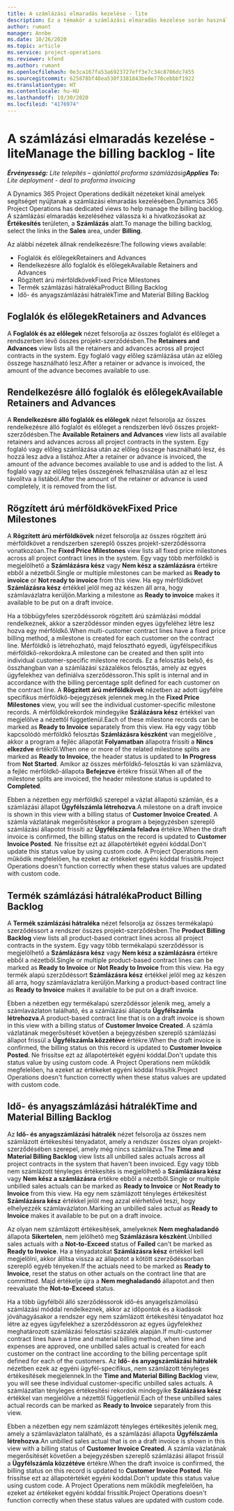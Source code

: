 ```yaml
---
title: A számlázási elmaradás kezelése - lite
description: Ez a témakör a számlázási elmaradás kezelése során használható különféle nézetekre vonatkozó információkat tartalmaz.
author: rumant
manager: Annbe
ms.date: 10/26/2020
ms.topic: article
ms.service: project-operations
ms.reviewer: kfend
ms.author: rumant
ms.openlocfilehash: 0e3ca167fa53a6923727eff3e7c34c8706dc7455
ms.sourcegitcommit: 625878bf48ea530f3381843be0e778cebbbf1922
ms.translationtype: HT
ms.contentlocale: hu-HU
ms.lasthandoff: 10/30/2020
ms.locfileid: "4176974"
---
```

# <a name="manage-the-billing-backlog---lite"></a><span data-ttu-id="33abf-103">A számlázási elmaradás kezelése - lite</span><span class="sxs-lookup"><span data-stu-id="33abf-103">Manage the billing backlog - lite</span></span>

<span data-ttu-id="33abf-104">_**Érvényesség:** Lite telepítés – ajánlattól proforma számlázásig_</span><span class="sxs-lookup"><span data-stu-id="33abf-104">_**Applies To:** Lite deployment - deal to proforma invoicing_</span></span>

<span data-ttu-id="33abf-105">A Dynamics 365 Project Operations dedikált nézeteket kínál amelyek segítséget nyújtanak a számlázási elmaradás kezelésében.</span><span class="sxs-lookup"><span data-stu-id="33abf-105">Dynamics 365 Project Operations has dedicated views to help manage the billing backlog.</span></span> <span data-ttu-id="33abf-106">A számlázási elmaradás kezeléséhez válassza ki a hivatkozásokat az **Értékesítés** területen, a **Számlázás** alatt.</span><span class="sxs-lookup"><span data-stu-id="33abf-106">To manage the billing backlog, select the links in the **Sales** area, under **Billing**.</span></span> 

<span data-ttu-id="33abf-107">Az alábbi nézetek állnak rendelkezésre:</span><span class="sxs-lookup"><span data-stu-id="33abf-107">The following views available:</span></span>

- <span data-ttu-id="33abf-108">Foglalók és előlegek</span><span class="sxs-lookup"><span data-stu-id="33abf-108">Retainers and Advances</span></span>
- <span data-ttu-id="33abf-109">Rendelkezésre álló foglalók és előlegek</span><span class="sxs-lookup"><span data-stu-id="33abf-109">Available Retainers and Advances</span></span>
- <span data-ttu-id="33abf-110">Rögzített árú mérföldkövek</span><span class="sxs-lookup"><span data-stu-id="33abf-110">Fixed Price Milestones</span></span>
- <span data-ttu-id="33abf-111">Termék számlázási hátraléka</span><span class="sxs-lookup"><span data-stu-id="33abf-111">Product Billing Backlog</span></span>
- <span data-ttu-id="33abf-112">Idő- és anyagszámlázási hátralék</span><span class="sxs-lookup"><span data-stu-id="33abf-112">Time and Material Billing Backlog</span></span>

## <a name="retainers-and-advances"></a><span data-ttu-id="33abf-113">Foglalók és előlegek</span><span class="sxs-lookup"><span data-stu-id="33abf-113">Retainers and Advances</span></span>

<span data-ttu-id="33abf-114">A **Foglalók és az előlegek** nézet felsorolja az összes foglalót és előleget a rendszerben lévő összes projekt-szerződésben.</span><span class="sxs-lookup"><span data-stu-id="33abf-114">The **Retainers and Advances** view lists all the retainers and advances across all project contracts in the system.</span></span> <span data-ttu-id="33abf-115">Egy foglaló vagy előleg számlázása után az előleg összege használható lesz.</span><span class="sxs-lookup"><span data-stu-id="33abf-115">After a retainer or advance is invoiced, the amount of the advance becomes available to use.</span></span>

## <a name="available-retainers-and-advances"></a><span data-ttu-id="33abf-116">Rendelkezésre álló foglalók és előlegek</span><span class="sxs-lookup"><span data-stu-id="33abf-116">Available Retainers and Advances</span></span>

<span data-ttu-id="33abf-117">A **Rendelkezésre álló foglalók és előlegek** nézet felsorolja az összes rendelkezésre álló foglalót és előleget a rendszerben lévő összes projekt-szerződésben.</span><span class="sxs-lookup"><span data-stu-id="33abf-117">The **Available Retainers and Advances** view lists all available retainers and advances across all project contracts in the system.</span></span> <span data-ttu-id="33abf-118">Egy foglaló vagy előleg számlázása után az előleg összege használható lesz, és hozzá lesz adva a listához.</span><span class="sxs-lookup"><span data-stu-id="33abf-118">After a retainer or advance is invoiced, the amount of the advance becomes available to use and is added to the list.</span></span> <span data-ttu-id="33abf-119">A foglaló vagy az előleg teljes összegének felhasználása után az el lesz távolítva a listából.</span><span class="sxs-lookup"><span data-stu-id="33abf-119">After the amount of the retainer or advance is used completely, it is removed from the list.</span></span>

## <a name="fixed-price-milestones"></a><span data-ttu-id="33abf-120">Rögzített árú mérföldkövek</span><span class="sxs-lookup"><span data-stu-id="33abf-120">Fixed Price Milestones</span></span>

<span data-ttu-id="33abf-121">A **Rögzített árú mérföldkövek** nézet felsorolja az összes rögzített árú mérföldkövet a rendszerben szereplő összes projekt-szerződéssorra vonatkozóan.</span><span class="sxs-lookup"><span data-stu-id="33abf-121">The **Fixed Price Milestones** view lists all fixed price milestones across all project contract lines in the system.</span></span> <span data-ttu-id="33abf-122">Egy vagy több mérföldkő is megjelölhető a **Számlázásra kész** vagy **Nem kész a számlázásra** értékre ebből a nézetből.</span><span class="sxs-lookup"><span data-stu-id="33abf-122">Single or multiple milestones can be marked as **Ready to invoice** or **Not ready to invoice** from this view.</span></span> <span data-ttu-id="33abf-123">Ha egy mérföldkövet **Számlázásra kész** értékkel jelöl meg az készen áll arra, hogy számlavázlatra kerüljön.</span><span class="sxs-lookup"><span data-stu-id="33abf-123">Marking a milestone as **Ready to invoice** makes it available to be put on a draft invoice.</span></span>

<span data-ttu-id="33abf-124">Ha a többügyfeles szerződéssorok rögzített árú számlázási móddal rendelkeznek, akkor a szerződéssor minden egyes ügyfeléhez létre lesz hozva egy mérföldkő.</span><span class="sxs-lookup"><span data-stu-id="33abf-124">When multi-customer contract lines have a fixed price billing method, a milestone is created for each customer on the contract line.</span></span> <span data-ttu-id="33abf-125">Mérföldkő is létrehozható, majd felosztható egyedi, ügyfélspecifikus mérföldkő-rekordokra.</span><span class="sxs-lookup"><span data-stu-id="33abf-125">A milestone can be created and then split into individual customer-specific milestone records.</span></span> <span data-ttu-id="33abf-126">Ez a felosztás belső, és összhangban van a számlázási százalékos felosztás, amely az egyes ügyfelekhez van definiálva szerződéssoron.</span><span class="sxs-lookup"><span data-stu-id="33abf-126">This split is internal and in accordance with the billing percentage split defined for each customer on the contract line.</span></span> <span data-ttu-id="33abf-127">A **Rögzített árú mérföldkövek** nézetben az adott ügyfélre specifikus mérföldkő-bejegyzések jelennek meg.</span><span class="sxs-lookup"><span data-stu-id="33abf-127">In the **Fixed Price Milestones** view, you will see the individual customer-specific milestone records.</span></span> <span data-ttu-id="33abf-128">A mérföldkőrekordok mindegyike **Szálázásra kész** értékkel van megjelölve a nézettől függetlenül.</span><span class="sxs-lookup"><span data-stu-id="33abf-128">Each of these milestone records can be marked as **Ready to Invoice** separately from this view.</span></span> <span data-ttu-id="33abf-129">Ha egy vagy több kapcsolódó mérföldkő felosztás **Számlázásra készként** van megjelölve , akkor a program a fejléc állapotát **Folyamatban** állapotra frissíti a **Nincs elkezdve** értékről.</span><span class="sxs-lookup"><span data-stu-id="33abf-129">When one or more of the related milestone splits are marked as **Ready to Invoice**, the header status is updated to **In Progress** from **Not Started**.</span></span> <span data-ttu-id="33abf-130">Amikor az összes mérföldkő-felosztás ki van számlázva, a fejléc mérföldkő-állapota **Befejezve** értékre frissül.</span><span class="sxs-lookup"><span data-stu-id="33abf-130">When all of the milestone splits are invoiced, the header milestone status is updated to **Completed**.</span></span>

<span data-ttu-id="33abf-131">Ebben a nézetben egy mérföldkő szerepel a vázlat állapotú számlán, és a számlázási állapot **Ügyfélszámla létrehozva**.</span><span class="sxs-lookup"><span data-stu-id="33abf-131">A milestone on a draft invoice is shown in this view with a billing status of **Customer Invoice Created**.</span></span> <span data-ttu-id="33abf-132">A számla vázlatának megerősítésekor a program a bejegyzésben szereplő számlázási állapotot frissíti az **Ügyfélszámla feladva** értékre.</span><span class="sxs-lookup"><span data-stu-id="33abf-132">When the draft invoice is confirmed, the billing status on the record is updated to **Customer Invoice Posted**.</span></span> <span data-ttu-id="33abf-133">Ne frissítse ezt az állapotértékét egyéni kóddal.</span><span class="sxs-lookup"><span data-stu-id="33abf-133">Don't update this status value by using custom code.</span></span> <span data-ttu-id="33abf-134">A Project Operations nem működik megfelelően, ha ezeket az értékeket egyéni kóddal frissítik.</span><span class="sxs-lookup"><span data-stu-id="33abf-134">Project Operations doesn't function correctly when these status values are updated with custom code.</span></span>

## <a name="product-billing-backlog"></a><span data-ttu-id="33abf-135">Termék számlázási hátraléka</span><span class="sxs-lookup"><span data-stu-id="33abf-135">Product Billing Backlog</span></span>

<span data-ttu-id="33abf-136">A **Termék számlázási hátraléka** nézet felsorolja az összes termékalapú szerződéssort a rendszer összes projekt-szerződésben.</span><span class="sxs-lookup"><span data-stu-id="33abf-136">The **Product Billing Backlog** view lists all product-based contract lines across all project contracts in the system.</span></span> <span data-ttu-id="33abf-137">Egy vagy több termékalapú szerződéssor is megjelölhető a **Számlázásra kész** vagy **Nem kész a számlázásra** értékre ebből a nézetből.</span><span class="sxs-lookup"><span data-stu-id="33abf-137">Single or multiple product-based contract lines can be marked as **Ready to Invoice** or **Not Ready to Invoice** from this view.</span></span> <span data-ttu-id="33abf-138">Ha egy termék alapú szerződéssort **Számlázásra kész** értékkel jelöl meg az készen áll arra, hogy számlavázlatra kerüljön.</span><span class="sxs-lookup"><span data-stu-id="33abf-138">Marking a product-based contract line as **Ready to Invoice** makes it available to be put on a draft invoice.</span></span>

<span data-ttu-id="33abf-139">Ebben a nézetben egy termékalapú szerződéssor jelenik meg, amely a számlavázlaton található, és a számlázási állapota **Ügyfélszámla létrehozva**.</span><span class="sxs-lookup"><span data-stu-id="33abf-139">A product-based contract line that is on a draft invoice is shown in this view with a billing status of **Customer Invoice Created**.</span></span> <span data-ttu-id="33abf-140">A számla vázlatának megerősítését követően a bejegyzésben szereplő számlázási állapot frissül a **Ügyfélszámla közzétéve** értékre.</span><span class="sxs-lookup"><span data-stu-id="33abf-140">When the draft invoice is confirmed, the billing status on this record is updated to **Customer Invoice Posted**.</span></span> <span data-ttu-id="33abf-141">Ne frissítse ezt az állapotértékét egyéni kóddal.</span><span class="sxs-lookup"><span data-stu-id="33abf-141">Don't update this status value by using custom code.</span></span> <span data-ttu-id="33abf-142">A Project Operations nem működik megfelelően, ha ezeket az értékeket egyéni kóddal frissítik.</span><span class="sxs-lookup"><span data-stu-id="33abf-142">Project Operations doesn't function correctly when these status values are updated with custom code.</span></span>

## <a name="time-and-material-billing-backlog"></a><span data-ttu-id="33abf-143">Idő- és anyagszámlázási hátralék</span><span class="sxs-lookup"><span data-stu-id="33abf-143">Time and Material Billing Backlog</span></span>

<span data-ttu-id="33abf-144">Az **Idő- és anyagszámlázási hátralék** nézet felsorolja az összes nem számlázott értékesítési tényadatot, amely a rendszer összes olyan projekt-szerződésében szerepel, amely még nincs számlázva.</span><span class="sxs-lookup"><span data-stu-id="33abf-144">The **Time and Material Billing Backlog** view lists all unbilled sales actuals across all project contracts in the system that haven't been invoiced.</span></span> <span data-ttu-id="33abf-145">Egy vagy több nem számlázott tényleges értékesítés is megjelölhető a **Számlázásra kész** vagy **Nem kész a számlázásra** értékre ebből a nézetből.</span><span class="sxs-lookup"><span data-stu-id="33abf-145">Single or multiple unbilled sales actuals can be marked as **Ready to Invoice** or **Not Ready to Invoice** from this view.</span></span> <span data-ttu-id="33abf-146">Ha egy nem számlázott tényleges értékesítést **Számlázásra kész** értékkel jelöl meg azzal elérhetővé teszi, hogy elhelyezzék számlavázlaton.</span><span class="sxs-lookup"><span data-stu-id="33abf-146">Marking an unbilled sales actual as **Ready to Invoice** makes it available to be put on a draft invoice.</span></span>

<span data-ttu-id="33abf-147">Az olyan nem számlázott értékesítések, amelyeknek **Nem meghaladandó** állapota **Sikertelen**, nem jelölhető meg **Számlázásra készként**.</span><span class="sxs-lookup"><span data-stu-id="33abf-147">Unbilled sales actuals with a **Not-to-Exceed** status of **Failed** can't be marked as **Ready to Invoice**.</span></span> <span data-ttu-id="33abf-148">Ha a tényadatokat **Számlázásra kész** értékkel kell megjelölni, akkor állítsa vissza az állapotot a kötött szerződéssorban szereplő egyéb tényeken.</span><span class="sxs-lookup"><span data-stu-id="33abf-148">If the actuals need to be marked as **Ready to Invoice**, reset the status on other actuals on the contract line that are committed.</span></span> <span data-ttu-id="33abf-149">Majd értékelje újra a **Nem meghaladandó** állapotot.</span><span class="sxs-lookup"><span data-stu-id="33abf-149">and then reevaluate the **Not-to-Exceed** status.</span></span>

<span data-ttu-id="33abf-150">Ha a több ügyfélből álló szerződéssorok idő-és anyagelszámolású számlázási móddal rendelkeznek, akkor az időpontok és a kiadások jóváhagyásakor a rendszer egy nem számlázott értékesítési tényadatot hoz létre az egyes ügyfelekhez a szerződéssoron az egyes ügyfelekhez meghatározott számlázási felosztási százalék alapján.</span><span class="sxs-lookup"><span data-stu-id="33abf-150">If multi-customer contract lines have a time and material billing method, when time and expenses are approved, one unbilled sales actual is created for each customer on the contract line according to the billing percentage split defined for each of the customers.</span></span> <span data-ttu-id="33abf-151">Az **Idő- és anyagszámlázási hátralék** nézetben ezek az egyéni ügyfél-specifikus, nem számlázott tényleges értékesítések megjelennek.</span><span class="sxs-lookup"><span data-stu-id="33abf-151">In the **Time and Material Billing Backlog** view, you will see these individual customer-specific unbilled sales actuals.</span></span> <span data-ttu-id="33abf-152">A számlázatlan tényleges értékesítési rekordok mindegyike **Szálázásra kész** értékkel van megjelölve a nézettől függetlenül.</span><span class="sxs-lookup"><span data-stu-id="33abf-152">Each of these unbilled sales actual records can be marked as **Ready to Invoice** separately from this view.</span></span>

<span data-ttu-id="33abf-153">Ebben a nézetben egy nem számlázott tényleges értékesítés jelenik meg, amely a számlavázlaton található, és a számlázási állapota **Ügyfélszámla létrehozva**.</span><span class="sxs-lookup"><span data-stu-id="33abf-153">An unbilled sales actual that is on a draft invoice is shown in this view with a billing status of **Customer Invoice Created**.</span></span> <span data-ttu-id="33abf-154">A számla vázlatának megerősítését követően a bejegyzésben szereplő számlázási állapot frissül a **Ügyfélszámla közzétéve** értékre.</span><span class="sxs-lookup"><span data-stu-id="33abf-154">When the draft invoice is confirmed, the billing status on this record is updated to **Customer Invoice Posted**.</span></span> <span data-ttu-id="33abf-155">Ne frissítse ezt az állapotértékét egyéni kóddal.</span><span class="sxs-lookup"><span data-stu-id="33abf-155">Don't update this status value using custom code.</span></span> <span data-ttu-id="33abf-156">A Project Operations nem működik megfelelően, ha ezeket az értékeket egyéni kóddal frissítik.</span><span class="sxs-lookup"><span data-stu-id="33abf-156">Project Operations doesn't function correctly when these status values are updated with custom code.</span></span>
